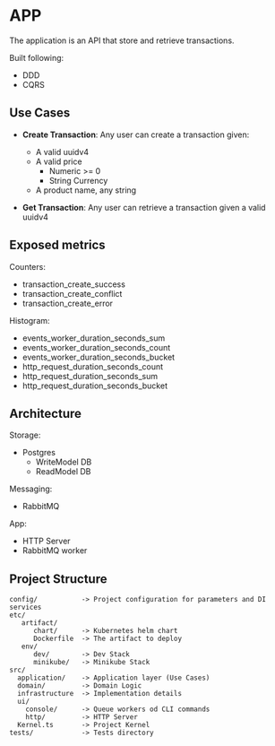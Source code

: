 # APP

The application is an API that store and retrieve transactions.

Built following:
- DDD 
- CQRS

## Use Cases

- **Create Transaction**: Any user can create a transaction given:
    - A valid uuidv4
    - A valid price 
        - Numeric >= 0
        - String Currency 
    - A product name, any string

- **Get Transaction**: Any user can retrieve a transaction given a valid uuidv4

## Exposed metrics

Counters:
- transaction_create_success
- transaction_create_conflict
- transaction_create_error

Histogram:
- events_worker_duration_seconds_sum
- events_worker_duration_seconds_count
- events_worker_duration_seconds_bucket
- http_request_duration_seconds_count
- http_request_duration_seconds_sum
- http_request_duration_seconds_bucket

## Architecture

Storage:
- Postgres
    - WriteModel DB
    - ReadModel DB

Messaging:
- RabbitMQ

App:
- HTTP Server
- RabbitMQ worker

## Project Structure

```
config/           -> Project configuration for parameters and DI services
etc/
   artifact/
      chart/      -> Kubernetes helm chart
      Dockerfile  -> The artifact to deploy
   env/
      dev/        -> Dev Stack
      minikube/   -> Minikube Stack
src/
  application/    -> Application layer (Use Cases)
  domain/         -> Domain Logic
  infrastructure  -> Implementation details
  ui/
    console/      -> Queue workers od CLI commands 
    http/         -> HTTP Server
  Kernel.ts       -> Project Kernel
tests/            -> Tests directory
```
